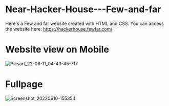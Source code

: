# Near-Hacker-House---Few-and-far
Here's a Few and far website created with HTML and CSS.
You can access the website here: https://hackerhouse.fewfar.com/

# Website view on Mobile
![Picsart_22-06-11_04-43-45-717](https://user-images.githubusercontent.com/106864582/173172378-8d4a0ecc-b197-44a9-a2f7-28378a0ad71c.jpg)

# Fullpage
![Screenshot_20220610-155354](https://user-images.githubusercontent.com/106864582/173172394-372d67d8-fb6f-4913-a24c-9c6bf9f7ab11.png)
